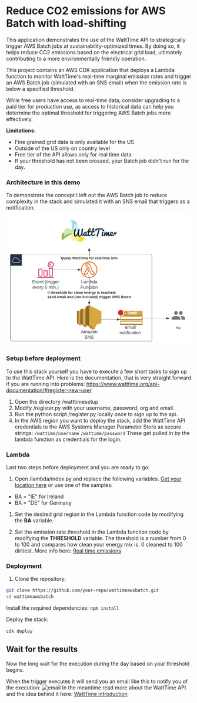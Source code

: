 # Reduce CO2 emissions for AWS Batch with load-shifting

This application demonstrates the use of the WattTime API to strategically trigger AWS Batch jobs at sustainability-optimized times. By doing so, it helps reduce CO2 emissions based on the electrical grid load, ultimately contributing to a more environmentally friendly operation.

This project contains an AWS CDK application that deploys a Lambda function to monitor WattTime's real-time marginal emission rates and trigger an AWS Batch job (simulated with an SNS email) when the emission rate is below a specified threshold.

While free users have access to real-time data, consider upgrading to a paid tier for production use, as access to historical data can help you determine the optimal threshold for triggering AWS Batch jobs more effectively.

**Limitations:**
- Fine grained grid data is only available for the US
- Outside of the US only on country level
- Free tier of the API allows only for real time data
- If your threshold has not been crossed, your Batch job didn't run for the day.

### Architecture in this demo
To demonstrate the concept I left out the AWS Batch job to reduce complexity in the stack and simulated it with an SNS email that triggers as a notification.
![architecture](architecture.png)

### Setup before deployment

To use this stack yourself you have to execute a few short tasks to sign up to the WattTime API.
Here is the documentation, that is very straight forward if you are running into problems: 
https://www.watttime.org/api-documentation/#register-new-user

1. Open the directory /watttimesetup
2. Modify /register.py with your username, password, org and email.
3. Run the python script /register.py locally once to sign up to the api.
4. In the AWS region you want to deploy the stack, add the WattTime API credentials to the AWS Systems Manager Parameter Store as secure strings:
``/wattime/username``
``/wattime/password``
These get pulled in by the lambda function as credentials for the login.
### Lambda 
Last two steps before deployment and you are ready to go:
1. Open /lambda/index.py and replace the following variables.
[Get your location here](https://www.watttime.org/api-documentation/#determine-grid-region) or use one of the samples:
- BA = "IE" for Ireland
- BA = "DE" for Germany

1. Set the desired grid region in the Lambda function code by modifying the **BA** variable.

2. Set the emission rate threshold in the Lambda function code by modifying the **THRESHOLD** variable.
The threshold is a number from 0 to 100 and compares how clean your energy mix is. 0 cleanest to 100 dirtiest.
More info here: [Real time emissions](https://www.watttime.org/api-documentation/#real-time-emissions-index)

### Deployment

1. Clone the repository:

```bash
git clone https://github.com/your-repo/wattimeawsbatch.git
cd wattimeawsbatch
```


Install the required dependencies:
```npm install```

Deploy the stack:

```cdk deploy```


## Wait for the results
Now the long wait for the execution during the day based on your threshold begins.

When the trigger executes it will send you an email like this to notify you of the execution:
![email](email.png)
In the meantime read more about the WattTime API and the idea behind it here:
[WattTime introduction](https://www.watttime.org/api-documentation/#introduction)
